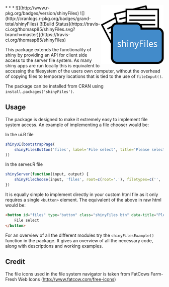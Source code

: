 <img src='inst/example/www/logo.png' width='200' style='float: right'/>
* * *
![](http://www.r-pkg.org/badges/version/shinyFiles) ![](http://cranlogs.r-pkg.org/badges/grand-total/shinyFiles) [![Build Status](https://travis-ci.org/thomasp85/shinyFiles.svg?branch=master)](https://travis-ci.org/thomasp85/shinyFiles)

This package extends the functionality of shiny by providing an API for client side access to the server file system. As many shiny apps are run locally this is equivalent to accessing the filesystem of the users own computer, without the overhead of copying files to temporary locations that is tied to the use of `fileInput()`.

The package can be installed from CRAN using `install.packages('shinyFiles')`.

Usage
----------
The package is designed to make it extremely easy to implement file system access. An example of implementing a file chooser would be:

In the ui.R file
```R
shinyUI(bootstrapPage(
    shinyFilesButton('files', label='File select', title='Please select a file', multiple=FALSE)
))
```
In the server.R file
```R
shinyServer(function(input, output) {
    shinyFileChoose(input, 'files', root=c(root='.'), filetypes=c('', 'txt'))
})
```

It is equally simple to implement directly in your custom html file as it only requires a single `<button>` element. The equivalent of the above in raw html would be:
```html
<button id="files" type="button" class="shinyFiles btn" data-title="Please select a file" data-selecttype="single">
    File select
</button>
```

For an overview of all the different modules try the `shinyFilesExample()` function in the package. It gives an overview of all the necessary code, along with descriptions and working examples.

Credit
----------
The file icons used in the file system navigator is taken from FatCows Farm-Fresh Web Icons (http://www.fatcow.com/free-icons)
